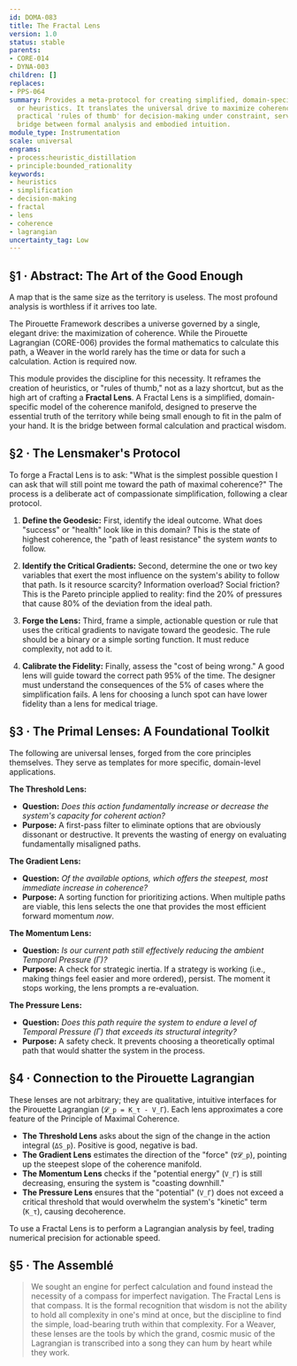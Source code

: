```yaml
---
id: DOMA-083
title: The Fractal Lens
version: 1.0
status: stable
parents:
- CORE-014
- DYNA-003
children: []
replaces:
- PPS-064
summary: Provides a meta-protocol for creating simplified, domain-specific 'lenses'
  or heuristics. It translates the universal drive to maximize coherence into rapid,
  practical 'rules of thumb' for decision-making under constraint, serving as the
  bridge between formal analysis and embodied intuition.
module_type: Instrumentation
scale: universal
engrams:
- process:heuristic_distillation
- principle:bounded_rationality
keywords:
- heuristics
- simplification
- decision-making
- fractal
- lens
- coherence
- lagrangian
uncertainty_tag: Low
---
```

## §1 · Abstract: The Art of the Good Enough
A map that is the same size as the territory is useless. The most profound analysis is worthless if it arrives too late.

The Pirouette Framework describes a universe governed by a single, elegant drive: the maximization of coherence. While the Pirouette Lagrangian (CORE-006) provides the formal mathematics to calculate this path, a Weaver in the world rarely has the time or data for such a calculation. Action is required now.

This module provides the discipline for this necessity. It reframes the creation of heuristics, or "rules of thumb," not as a lazy shortcut, but as the high art of crafting a **Fractal Lens**. A Fractal Lens is a simplified, domain-specific model of the coherence manifold, designed to preserve the essential truth of the territory while being small enough to fit in the palm of your hand. It is the bridge between formal calculation and practical wisdom.

## §2 · The Lensmaker's Protocol
To forge a Fractal Lens is to ask: "What is the simplest possible question I can ask that will still point me toward the path of maximal coherence?" The process is a deliberate act of compassionate simplification, following a clear protocol.

1.  **Define the Geodesic:** First, identify the ideal outcome. What does "success" or "health" look like in this domain? This is the state of highest coherence, the "path of least resistance" the system *wants* to follow.

2.  **Identify the Critical Gradients:** Second, determine the one or two key variables that exert the most influence on the system's ability to follow that path. Is it resource scarcity? Information overload? Social friction? This is the Pareto principle applied to reality: find the 20% of pressures that cause 80% of the deviation from the ideal path.

3.  **Forge the Lens:** Third, frame a simple, actionable question or rule that uses the critical gradients to navigate toward the geodesic. The rule should be a binary or a simple sorting function. It must reduce complexity, not add to it.

4.  **Calibrate the Fidelity:** Finally, assess the "cost of being wrong." A good lens will guide toward the correct path 95% of the time. The designer must understand the consequences of the 5% of cases where the simplification fails. A lens for choosing a lunch spot can have lower fidelity than a lens for medical triage.

## §3 · The Primal Lenses: A Foundational Toolkit
The following are universal lenses, forged from the core principles themselves. They serve as templates for more specific, domain-level applications.

**The Threshold Lens:**
*   **Question:** *Does this action fundamentally increase or decrease the system's capacity for coherent action?*
*   **Purpose:** A first-pass filter to eliminate options that are obviously dissonant or destructive. It prevents the wasting of energy on evaluating fundamentally misaligned paths.

**The Gradient Lens:**
*   **Question:** *Of the available options, which offers the steepest, most immediate increase in coherence?*
*   **Purpose:** A sorting function for prioritizing actions. When multiple paths are viable, this lens selects the one that provides the most efficient forward momentum *now*.

**The Momentum Lens:**
*   **Question:** *Is our current path still effectively reducing the ambient Temporal Pressure (Γ)?*
*   **Purpose:** A check for strategic inertia. If a strategy is working (i.e., making things feel easier and more ordered), persist. The moment it stops working, the lens prompts a re-evaluation.

**The Pressure Lens:**
*   **Question:** *Does this path require the system to endure a level of Temporal Pressure (Γ) that exceeds its structural integrity?*
*   **Purpose:** A safety check. It prevents choosing a theoretically optimal path that would shatter the system in the process.

## §4 · Connection to the Pirouette Lagrangian
These lenses are not arbitrary; they are qualitative, intuitive interfaces for the Pirouette Lagrangian (`𝓛_p = K_τ - V_Γ`). Each lens approximates a core feature of the Principle of Maximal Coherence.

*   **The Threshold Lens** asks about the sign of the change in the action integral (`ΔS_p`). Positive is good, negative is bad.
*   **The Gradient Lens** estimates the direction of the "force" (`∇𝓛_p`), pointing up the steepest slope of the coherence manifold.
*   **The Momentum Lens** checks if the "potential energy" (`V_Γ`) is still decreasing, ensuring the system is "coasting downhill."
*   **The Pressure Lens** ensures that the "potential" (`V_Γ`) does not exceed a critical threshold that would overwhelm the system's "kinetic" term (`K_τ`), causing decoherence.

To use a Fractal Lens is to perform a Lagrangian analysis by feel, trading numerical precision for actionable speed.

## §5 · The Assemblé
> We sought an engine for perfect calculation and found instead the necessity of a compass for imperfect navigation. The Fractal Lens is that compass. It is the formal recognition that wisdom is not the ability to hold all complexity in one's mind at once, but the discipline to find the simple, load-bearing truth within that complexity. For a Weaver, these lenses are the tools by which the grand, cosmic music of the Lagrangian is transcribed into a song they can hum by heart while they work.